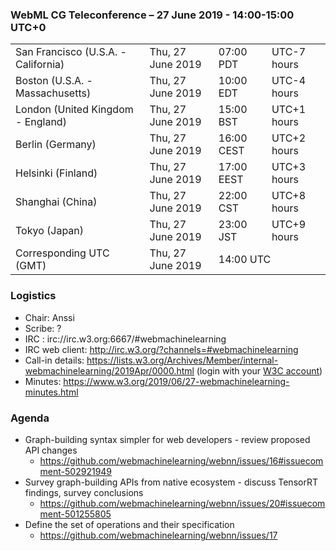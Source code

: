 ### WebML CG Teleconference – 27 June 2019 - 14:00-15:00 UTC+0

<table>
<tr><td> San Francisco (U.S.A. - California) <td> Thu, 27 June 2019 <td> 07:00 PDT <td> UTC-7 hours
<tr><td> Boston (U.S.A. - Massachusetts) <td> Thu, 27 June 2019 <td> 10:00 EDT <td> UTC-4 hours
<tr><td> London (United Kingdom - England) <td> Thu, 27 June 2019 <td> 15:00 BST <td> UTC+1 hours
<tr><td> Berlin (Germany) <td> Thu, 27 June 2019 <td> 16:00 CEST <td> UTC+2 hours
<tr><td> Helsinki (Finland) <td> Thu, 27 June 2019 <td> 17:00 EEST <td> UTC+3 hours
<tr><td> Shanghai (China) <td> Thu, 27 June 2019 <td> 22:00 CST <td> UTC+8 hours
<tr><td> Tokyo (Japan) <td> Thu, 27 June 2019 <td> 23:00 JST <td> UTC+9 hours
<tr><td> Corresponding UTC (GMT) <td> Thu, 27 June 2019 <td colspan=2> 14:00 UTC
</table>
 
### Logistics

* Chair: Anssi
* Scribe: ?
* IRC : irc://irc.w3.org:6667/#webmachinelearning
* IRC web client: http://irc.w3.org/?channels=#webmachinelearning
* Call-in details: https://lists.w3.org/Archives/Member/internal-webmachinelearning/2019Apr/0000.html (login with your [W3C account](https://www.w3.org/Help/Account/))
* Minutes: https://www.w3.org/2019/06/27-webmachinelearning-minutes.html

### Agenda

* Graph-building syntax simpler for web developers - review proposed API changes
  * https://github.com/webmachinelearning/webnn/issues/16#issuecomment-502921949
* Survey graph-building APIs from native ecosystem - discuss TensorRT findings, survey conclusions
  * https://github.com/webmachinelearning/webnn/issues/20#issuecomment-501255805
* Define the set of operations and their specification
  * https://github.com/webmachinelearning/webnn/issues/17
